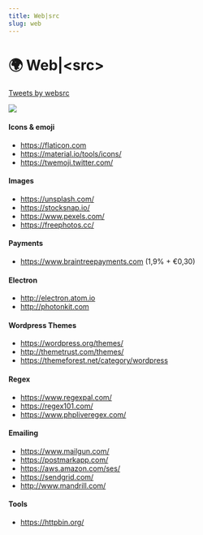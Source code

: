 ```yaml
---
title: Web|src
slug: web
---
```


# 🌍 Web|&lt;src&gt;

<a class="twitter-timeline" href="https://twitter.com/websrc">Tweets by websrc</a> <script async src="https://platform.twitter.com/widgets.js" charset="utf-8"></script>

<img class="img-fluid rounded m-3 shadow float-right" src="/img/cat.webp" style="max-width:40%"/>

#### Icons & emoji

* https://flaticon.com
* https://material.io/tools/icons/
* https://twemoji.twitter.com/

#### Images

* https://unsplash.com/
* https://stocksnap.io/
* https://www.pexels.com/
* https://freephotos.cc/

#### Payments

* https://www.braintreepayments.com (1,9% + €0,30)

#### Electron

* http://electron.atom.io
* http://photonkit.com

#### Wordpress Themes

* https://wordpress.org/themes/
* http://themetrust.com/themes/
* https://themeforest.net/category/wordpress

#### Regex

* https://www.regexpal.com/
* https://regex101.com/
* https://www.phpliveregex.com/

#### Emailing

* https://www.mailgun.com/
* https://postmarkapp.com/
* https://aws.amazon.com/ses/
* https://sendgrid.com/
* http://www.mandrill.com/

#### Tools

- https://httpbin.org/